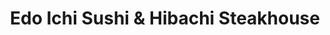---
layout: place
title: Edo Ichi Sushi & Hibachi Steakhouse
permalink: /connecticut/wethersfield/edo-ichi-sushi-hibachi-steakhouse.html
stateAbbr: CT
stateName: Connecticut
cityName: Wethersfield
seo:
  type: restaurant
  links: https://www.edoichisushihibachi.com/
place_id: ChIJx0Ev0WFS5okR-A-waMC2kkY
photos:
  - name: >-
      places/ChIJx0Ev0WFS5okR-A-waMC2kkY/photos/AeeoHcKfuWSuRCy3IdLo0FM2Krz2ESxPT9CcDxSCCKeeeaHlsMYVeQ-1sF2V3h01W5uGrnlM5DB-K77H6y1q2pcxPV-2q8FfS5QPvtv9esnlob0lUQRTJM3ErbpMCAUW-JB7lvM16ZB98xJLOQjkSl0U1n83zVLtXKsMTtL1qwQkH8EhYcV7tHC7RCYWaDg6bBUWqT8FmyUioY05pQYU1APJ1ooDERfPMnhGqVqlgkl-HenzrwPwjJAjICn62FeK5O0r1Tyg0BwzoP2ddHTttMzdV0fWJ0_n49j0wh0VcPyZ7Sy6HfV7HdRYxIz6h8v0KIeZnV70Nq1h4vELn9JpgY9nsJ19sd_kVwc0j6Z79E0tSqPmzocPDYBlM4VHGPpYdnkQ3yl36pxlHyhm22atz5ZCOl8XoHYLhS4qASPvltMIGnSTjg
    widthPx: 1930
    heightPx: 1542
    authorAttributions:
      - displayName: Alan Friedman
        uri: https://maps.google.com/maps/contrib/114479363244954313005
        photoUri: >-
          https://lh3.googleusercontent.com/a/ACg8ocJVOKFKynYGEfyuBxLp8S-p-M_VuDcvnlhVhrAxvn-0oHT7BQ=s100-p-k-no-mo
    flagContentUri: >-
      https://www.google.com/local/imagery/report/?cb_client=maps_api_places.places_api&image_key=!1e10!2sCIHM0ogKEICAgICm1dPuNQ&hl=en-US
    googleMapsUri: >-
      https://www.google.com/maps/place//data=!3m4!1e2!3m2!1sCIHM0ogKEICAgICm1dPuNQ!2e10!4m2!3m1!1s0x89e65261d12f41c7:0x4692b6c068b00ff8
  - name: >-
      places/ChIJx0Ev0WFS5okR-A-waMC2kkY/photos/AeeoHcJFR0NVfRATC8rT_VX0iNcx1W6IZMuzWQgeN79tEsXJjgaA3Dgh2PRqM7jwIlSAMoooxaa1Mt9LirBXRntumhLOBfoFuG6REd_OyQUO5q-pX7w_gcH4JyUWu6Dl8mw4D4pBveOgZx1EEh0PnWl8G1-loZZuOe7x2pBe1uOEj9ZdFZ3q1EBoM88K1Cxb4KXDLHiKLWKQEu7sF21CYDekUSoMtFtGXLw-W7yL8hh24w5Tmv8hI48cDwWnUbB4Jef8HrqVsvxkKq9lDFKT1uS7BDHTALCkcMj6Ayr8c7Rv4RspTo1wNnS9yIGbWPoEQBLgs2_DIyrQfQ9wxlqZYvzfYz04v_ntz5KBCKkwF7vYiLnn0AfD28ojf76TK7X0-RbHuCtXCq9VH8YwxC9UKGnQlOulg_MYCwgC0d4kFXpA_po
    widthPx: 4030
    heightPx: 3022
    authorAttributions:
      - displayName: Jon R.
        uri: https://maps.google.com/maps/contrib/110084364674028737640
        photoUri: >-
          https://lh3.googleusercontent.com/a/ACg8ocLEJckZ8y3DDtMTlNxHS5BP0C08uKeClxE-23ASU_4omhnHOg=s100-p-k-no-mo
    flagContentUri: >-
      https://www.google.com/local/imagery/report/?cb_client=maps_api_places.places_api&image_key=!1e10!2sCIHM0ogKEICAgICy-5OtEQ&hl=en-US
    googleMapsUri: >-
      https://www.google.com/maps/place//data=!3m4!1e2!3m2!1sCIHM0ogKEICAgICy-5OtEQ!2e10!4m2!3m1!1s0x89e65261d12f41c7:0x4692b6c068b00ff8
  - name: >-
      places/ChIJx0Ev0WFS5okR-A-waMC2kkY/photos/AeeoHcJooib1-iT9Aa_sZTtDDYomJMKQ0qWRAb7PTN7wRVhNVRZ34SibCdVYZQstgEKu7B17TmXp7zMocT3PYHDB9U6FRgLu5p10CTyxzPz-qsEcfYcPBomoJmcWE2wIk3LmnKtFTYZ0lzl4b7rm67NmxyRxmf05sZEyYKnnDppD4AZUANeM7vWCyXyIawt1fai6u3PhB52FEKLRw3pBCdvBV79hdpvGhc-Ls-cAZ-Rj7rY-NMBa7eLr6ZY-Xf9dUt3vLpSDCUJDxyMWJK4aWy37_2mXyXbzyIAoTwqfF7rwK5Er6D048bmCQRRWwGjuYelZUPytmRGvXElwR4j6kGoPvqk2tJyEOiJGteXHTS5wnnP65kE0eFbOTDZfACn82ffUZXXPbxszx7j1z_H27hE7gg8dtws1pU5lro9VZtKwuRkqSg
    widthPx: 4000
    heightPx: 1848
    authorAttributions:
      - displayName: Stan Shargors
        uri: https://maps.google.com/maps/contrib/100046073997222499358
        photoUri: >-
          https://lh3.googleusercontent.com/a-/ALV-UjXBcSxyoGE8GqdAsBqoMKjSVNR9pSYuOHXz9QZstALWxS_B9Emx=s100-p-k-no-mo
    flagContentUri: >-
      https://www.google.com/local/imagery/report/?cb_client=maps_api_places.places_api&image_key=!1e10!2sCIHM0ogKEICAgID_1LWKWQ&hl=en-US
    googleMapsUri: >-
      https://www.google.com/maps/place//data=!3m4!1e2!3m2!1sCIHM0ogKEICAgID_1LWKWQ!2e10!4m2!3m1!1s0x89e65261d12f41c7:0x4692b6c068b00ff8
  - name: >-
      places/ChIJx0Ev0WFS5okR-A-waMC2kkY/photos/AeeoHcJw9pMKRzSxUcgQtVXA6l1JEeNoGaOYUJImI0xBqG6hxpVBtoWyO4KesK4PlW0Iv6317zOsj-GHAhz_5bQruygmzaif6_XRBEu6XDlZL0_68g6IT8JU-3SulqRJ1heV9DjbYTzDmRQacr9EyoM--Pxt4uNCosj3YkXusCDwjaKeqIqXSjuMvrVctchJaCjD1Dckg1oXwd-Rq8C6G4puNiONLiCTTa3qE_udbZUiv8lOj7FLfcn1VSRZfyqK3A-JiHXf5lWvuSXkewbk-XVSBRilwAjo42fFTZNNOEdstbOkb9RlVh4DCvSX9_UM2D0I18PmjamZfiEBhl-lF-KxmUVLzYBu5Ypxyl4kQpvAFfvT5qslozBvX6eXOuLK4Y3WnKSjPN0RVPILdmCthhFSY7z23l4MSHD3UEbwvj84MPctlpvM
    widthPx: 4000
    heightPx: 2252
    authorAttributions:
      - displayName: Mr. T
        uri: https://maps.google.com/maps/contrib/106952581615837465238
        photoUri: >-
          https://lh3.googleusercontent.com/a-/ALV-UjX6wNhSlwBSyuTvOGV7oF85KuFhvEMZu87UvLclzKqkkM9ksAIcMQ=s100-p-k-no-mo
    flagContentUri: >-
      https://www.google.com/local/imagery/report/?cb_client=maps_api_places.places_api&image_key=!1e10!2sCIHM0ogKEICAgIDXuOqv7QE&hl=en-US
    googleMapsUri: >-
      https://www.google.com/maps/place//data=!3m4!1e2!3m2!1sCIHM0ogKEICAgIDXuOqv7QE!2e10!4m2!3m1!1s0x89e65261d12f41c7:0x4692b6c068b00ff8
  - name: >-
      places/ChIJx0Ev0WFS5okR-A-waMC2kkY/photos/AeeoHcI6M9CeNxis-JWnZn_eoHHCYwdC9nxYfHfqkO2LdKTxUoeyXVpDH1qSfv36baD7B9RZktBFpzBwq87VWW3njP3S0BtizqUk2LPZUPxirKUZl0KAYuLzRiJwIYsrWAkE8qy_fYOwJPY3CrPE3On4o1PRpPDzVrrqKxUq2Oz72P3ZenweHos3uMavpc3MwvZ2mfAxxa_6naYOAY9JdDnfx4DZeBqyxX4BMwY6BuVQgd7y1nsOZKnht8owrzPZrcIk7F48nY5zxuCegoR-DzT_SZ9i6jO8pB0oQgiv1v7pFyJ8SnsrUloI_xnHcKcoWIt7Vf51h3H2-RVJFb7-1nG7mO2NxrM-EillLkb0_dA7dCrBDETHEIFysNUYmHmFThJ-6HxzBFHv9c82dTiz_uJRdHMWzxGlljjdBRzdXCF9GrUvJg-T3Xz1rXySNBx2GzW7
    widthPx: 4080
    heightPx: 3072
    authorAttributions:
      - displayName: peter hertzog
        uri: https://maps.google.com/maps/contrib/105100429960606918630
        photoUri: >-
          https://lh3.googleusercontent.com/a-/ALV-UjWaRh9oPJdjsWgDypAOoyS5cBlQYX93-vPS9HCd1u6CCR198box=s100-p-k-no-mo
    flagContentUri: >-
      https://www.google.com/local/imagery/report/?cb_client=maps_api_places.places_api&image_key=!1e10!2sCIABIhAGbwPTJSBu2WfRq_EABRtT&hl=en-US
    googleMapsUri: >-
      https://www.google.com/maps/place//data=!3m4!1e2!3m2!1sCIABIhAGbwPTJSBu2WfRq_EABRtT!2e10!4m2!3m1!1s0x89e65261d12f41c7:0x4692b6c068b00ff8
  - name: >-
      places/ChIJx0Ev0WFS5okR-A-waMC2kkY/photos/AeeoHcJFmpqvUfW63zOfMZIvskg24D2NrlNiTtCLnzwVy-DI1QX694A0RyBQyjnKvn09qFRdF8UdLXtm4HavNQwFRrf32gj1HAooiYpPbsbmK9sbUKO3P2SWSmoV60u6KWEFRbZubJA1gYIGcHROGmNiWePd5xXBfplZbyE4A7GpBftmiJ6GgCyb-v6Ny10vcLfF7auedzJrb_reVePsR5_rcjvmUlJSBIdjNpkvtqpIkAWc474DKaPZP_XUpf5_UNjT9yRgcr1rXMEMmKk6hVNNe4HXGbwmLBMYlBsvnYPEsk1yiA7ySHuvRGJxV5zEizQ8P1-KCzOM-tcAEcAIk1blzmFy3IxgmzjK1VOzB7R5TgsB5PQynOpXaKqrTFgMfWQ-k96MaEY5BHwhYX8Kn4TK7cLuadn5Huo5icmWWEKMXHU
    widthPx: 4080
    heightPx: 3072
    authorAttributions:
      - displayName: Sarah Mancini (Sarahcat)
        uri: https://maps.google.com/maps/contrib/117575925869836263666
        photoUri: >-
          https://lh3.googleusercontent.com/a-/ALV-UjWMBz9EGI4GyNutXHsxAb2ZNuSdQbyg3SacHG4oVnsixak9B0b_hw=s100-p-k-no-mo
    flagContentUri: >-
      https://www.google.com/local/imagery/report/?cb_client=maps_api_places.places_api&image_key=!1e10!2sCIHM0ogKEICAgICT2qTTWg&hl=en-US
    googleMapsUri: >-
      https://www.google.com/maps/place//data=!3m4!1e2!3m2!1sCIHM0ogKEICAgICT2qTTWg!2e10!4m2!3m1!1s0x89e65261d12f41c7:0x4692b6c068b00ff8
  - name: >-
      places/ChIJx0Ev0WFS5okR-A-waMC2kkY/photos/AeeoHcIsnFmAzwZ7h8F7bNy_vDM-FiPa-tPiXfxBTho8Ka8HHh4QZZxWz6muIGWV-ypD53rfFNDVJAFsvCfXtMeHU0cP1ZrkxKv4W804G-HAJPrecftK8wzKOlphjBmaa-dnDwxh-FqUotxd9chv5FjI-TYRHyRY3YtytvCcav4cx8rlspCVrdpU6sA9wR5zGMhScirl47zIKdG8HPQ8ys8wChODM2nrqQsNRewRqUny9fTfw17zWGTQwITeiJFmho9B77z7AzVygoUeWbzTlunYlvH5MLkzHHDbmBq648TXVQijgtSPA8ovLqU2m0Tok2bu9QfowqsDFaMaO1gUvbrzWXXv7nPlc9zN4ttdgODKCT2icoLaE_DH1c2oyc4CZuNRJpNZPFkOvBOOcKp2CDTHyvsfcdFbTPcm-pOCiMDF2UqruvCb
    widthPx: 3024
    heightPx: 4032
    authorAttributions:
      - displayName: Thuy-Linh Phan
        uri: https://maps.google.com/maps/contrib/117884681600895533560
        photoUri: >-
          https://lh3.googleusercontent.com/a-/ALV-UjWUwmdVVI_OWD2hQHZjGISKEUM1v7-6l1hmPivJfV0wl1uFu_kt0w=s100-p-k-no-mo
    flagContentUri: >-
      https://www.google.com/local/imagery/report/?cb_client=maps_api_places.places_api&image_key=!1e10!2sCIHM0ogKEICAgIDF346E9QE&hl=en-US
    googleMapsUri: >-
      https://www.google.com/maps/place//data=!3m4!1e2!3m2!1sCIHM0ogKEICAgIDF346E9QE!2e10!4m2!3m1!1s0x89e65261d12f41c7:0x4692b6c068b00ff8
  - name: >-
      places/ChIJx0Ev0WFS5okR-A-waMC2kkY/photos/AeeoHcL6sQdUwI7R10B_B8TVpixhSg5E-YEfrbhHLA1akTd-Vuu9wLpoQhgw0-9AW5_QHkNVLJHMCts74wMuMNcUWG6PKfzTAX-4MyM9MIfwTaby6cYmRsoiekWhWAMYDj--A5aKZg8yO9dPXqGkjXngNJ8DDKml3-8F0HK1t-Aky9gcDpTH_aWSgGMEzK1XQ8kbZt80CR_IBwBtOSpR1j1-4MBPWjaLgT0zajUx6LeL0Son56cZLBvsRkCY3Qhd5WKGAghK5QzOe9lB8FLxzVt5-0RuVP9FUAG2eE_apBkF6quiPC7fWo5yL_1mvzz8e8P9_GFNRPx4bt1C9Qu-qQmRoToHdzyqcItwmpKI4kDi0NbvdPDsThGS42a5ZQQgrMgp8Vb8ipntlWLb-mr8jpaRmLyZjknOyZnJlnWlHSxDJbXdfc9h
    widthPx: 3024
    heightPx: 4032
    authorAttributions:
      - displayName: Khanhlinh Le Begin
        uri: https://maps.google.com/maps/contrib/116539779242401821717
        photoUri: >-
          https://lh3.googleusercontent.com/a/ACg8ocLJ5vfzYjcB3L2PtRmSWZxL-nmwCMIBRFIdheRF4UQmr3Ybgw=s100-p-k-no-mo
    flagContentUri: >-
      https://www.google.com/local/imagery/report/?cb_client=maps_api_places.places_api&image_key=!1e10!2sCIHM0ogKEICAgID-7-7m1QE&hl=en-US
    googleMapsUri: >-
      https://www.google.com/maps/place//data=!3m4!1e2!3m2!1sCIHM0ogKEICAgID-7-7m1QE!2e10!4m2!3m1!1s0x89e65261d12f41c7:0x4692b6c068b00ff8
  - name: >-
      places/ChIJx0Ev0WFS5okR-A-waMC2kkY/photos/AeeoHcIwRmoIWCgBYMTSaqSVGK0USyn--Knfs43tJPV87LWZhrxg8CnTurgW3ZQ8kYX9Qk3teGQ1sNYOqJj9yiygW15uoPbTMDHnufRemFYIZ6-SNoQ8lQGpjyg3DfxXMBc8JmSaAmNPc0adorjN1dtoCOmdSUaodd_SXzgM-opN4uNmYD7KgLZdBlQJZtJ2YHCDigC0zAPDQ_Ns_NaBgoG5Yr80t0E5NoWL_Zp9Sz9Auy9d63xUW5YLO95l2HE7rh3dE_odf6SoXJ_IMmtpKl-uC3x-j-D4m18DdUnkXENf56bNZ1uuZcPsgIY2Yvl6JOEKLLEh5jfGl_g-yajIZVFc1aWO-bmcFhHW0XpnofGIbOG8dOAFfPMctj01OM7n_vOsY_JJ7z9fE4mBmUSY4b16x3MtnVNBog6TwQL4N6l3fPaiCPlL
    widthPx: 4000
    heightPx: 1848
    authorAttributions:
      - displayName: Stan Shargors
        uri: https://maps.google.com/maps/contrib/100046073997222499358
        photoUri: >-
          https://lh3.googleusercontent.com/a-/ALV-UjXBcSxyoGE8GqdAsBqoMKjSVNR9pSYuOHXz9QZstALWxS_B9Emx=s100-p-k-no-mo
    flagContentUri: >-
      https://www.google.com/local/imagery/report/?cb_client=maps_api_places.places_api&image_key=!1e10!2sCIHM0ogKEICAgID_1LWK-QE&hl=en-US
    googleMapsUri: >-
      https://www.google.com/maps/place//data=!3m4!1e2!3m2!1sCIHM0ogKEICAgID_1LWK-QE!2e10!4m2!3m1!1s0x89e65261d12f41c7:0x4692b6c068b00ff8
  - name: >-
      places/ChIJx0Ev0WFS5okR-A-waMC2kkY/photos/AeeoHcKNydQvALqJ0_cLhBlfnKCcVqiQu_RQG1zUndM8IzbGpVwByQuDjYWMqZO1691zlLt_C4a5pl4rGqoa9G70_yz6eVMMa05GrhPU-jSc2qk_frhpP0X4QuararXhqwteRIlpgqg_tWDAcLoQfFxMENr3Jvln9lO1z28a5XNkIxI4Yx58J-iAJtQGbh4o6O_GFZFyizRdq5mvcLdRAAIIHUYA3en6vBJCBjsk9SRH-GjxeRTBB99NiLI7KWvrR4Qq6WkhhwwiWbmFl-9AKsoi1W6vHJx4FGrYqa43pSePj4xEFsDvM_2pU9KoC46fls7WJOdvBDLA25JZWNFlc6GoSlLzc0wxGPooTtkqGigSWTAyZYCKzzdrN4NHO_FmrZ4kkdRT1oBgdfCSX2vxRUm8EoY4sG8HwHJWyckcpvDH8LHJ7Qmb
    widthPx: 4000
    heightPx: 3000
    authorAttributions:
      - displayName: HONGTAE CHOE
        uri: https://maps.google.com/maps/contrib/103335727388254604895
        photoUri: >-
          https://lh3.googleusercontent.com/a/ACg8ocKh9ptj7zi4H41x-37C0vX3BH45kCfE5GROKJzUNrb-CxujKQ=s100-p-k-no-mo
    flagContentUri: >-
      https://www.google.com/local/imagery/report/?cb_client=maps_api_places.places_api&image_key=!1e10!2sCIHM0ogKEICAgIDR5rHqygE&hl=en-US
    googleMapsUri: >-
      https://www.google.com/maps/place//data=!3m4!1e2!3m2!1sCIHM0ogKEICAgIDR5rHqygE!2e10!4m2!3m1!1s0x89e65261d12f41c7:0x4692b6c068b00ff8
address: 580 Silas Deane Hwy, Wethersfield, CT 06109, USA
street: 580 Silas Deane Hwy
city: Wethersfield
state: CT
zip: '06109'
country: USA
neighborhood: null
latitude: '41.709611'
longitude: '-72.662100'
accessibility_options:
  wheelchairAccessibleParking: true
  wheelchairAccessibleEntrance: true
  wheelchairAccessibleRestroom: true
  wheelchairAccessibleSeating: true
business_status: OPERATIONAL
name: Edo Ichi Sushi & Hibachi Steakhouse
google_maps_links:
  directionsUri: >-
    https://www.google.com/maps/dir//''/data=!4m7!4m6!1m1!4e2!1m2!1m1!1s0x89e65261d12f41c7:0x4692b6c068b00ff8!3e0
  placeUri: https://maps.google.com/?cid=5085327866761056248
  writeAReviewUri: >-
    https://www.google.com/maps/place//data=!4m3!3m2!1s0x89e65261d12f41c7:0x4692b6c068b00ff8!12e1
  reviewsUri: >-
    https://www.google.com/maps/place//data=!4m4!3m3!1s0x89e65261d12f41c7:0x4692b6c068b00ff8!9m1!1b1
  photosUri: >-
    https://www.google.com/maps/place//data=!4m3!3m2!1s0x89e65261d12f41c7:0x4692b6c068b00ff8!10e5
primary_type: Sushi Restaurant
opening_hours:
  regular: null
  current: null
secondary_opening_hours:
  regular:
    weekdayDescriptions: null
    type: null
  current:
    weekdayDescriptions: null
    type: null
phone: (860) 436-4444
price_level: PRICE_LEVEL_MODERATE
price_range: $20 &ndash; $30
rating: '4.5'
rating_count: 0
website: https://www.edoichisushihibachi.com/
description: >-
  Discover Edo Ichi Sushi & Hibachi in Wethersfield, CT$$$Edo Ichi Sushi &
  Hibachi Steakhouse in Wethersfield, CT, delivers a vibrant take on Japanese
  dining with a focus on fresh sushi rolls, savory steak, and other classic
  dishes in a welcoming environment. This spot stands out for its modern,
  colorful decor that creates a comfortable atmosphere ideal for casual meals or
  special occasions, complemented by accessible features like
  wheelchair-friendly parking and seating. Diners can enjoy a variety of hibachi
  fare and noodles, all prepared with high-quality ingredients that emphasize
  authentic flavors. The restaurant also offers convenient options like outdoor
  seating and a menu catering to families, making it a go-to choice for those
  seeking sushi restaurants near everyday routines. With its moderate pricing
  and array of Japanese eats, it's a solid option for anyone exploring top-rated
  sushi spots in the area.
generative_summary: >-
  Discover Edo Ichi Sushi & Hibachi in Wethersfield, CT$$$Edo Ichi Sushi &
  Hibachi Steakhouse in Wethersfield, CT, delivers a vibrant take on Japanese
  dining with a focus on fresh sushi rolls, savory steak, and other classic
  dishes in a welcoming environment. This spot stands out for its modern,
  colorful decor that creates a comfortable atmosphere ideal for casual meals or
  special occasions, complemented by accessible features like
  wheelchair-friendly parking and seating. Diners can enjoy a variety of hibachi
  fare and noodles, all prepared with high-quality ingredients that emphasize
  authentic flavors. The restaurant also offers convenient options like outdoor
  seating and a menu catering to families, making it a go-to choice for those
  seeking sushi restaurants near everyday routines. With its moderate pricing
  and array of Japanese eats, it's a solid option for anyone exploring top-rated
  sushi spots in the area.
generative_disclosure: Summarized by AI using the Grok-3-Mini model.
reviews:
  - name: >-
      places/ChIJx0Ev0WFS5okR-A-waMC2kkY/reviews/ChdDSUhNMG9nS0VJQ0FnSURfcEx2bHlBRRAB
    relativePublishTimeDescription: 2 months ago
    rating: 5
    text:
      text: >-
        What a great place to visit! We went there for an early dinner as a
        family.  The restaurant was very clean and the service was very
        friendly. We felt like we were taken care of really well. The food was
        terrific! They used fresh, high-quality ingredients which made
        everything we ordered taste awesome! Will definitely be back when going
        to that area.
      languageCode: en
    originalText:
      text: >-
        What a great place to visit! We went there for an early dinner as a
        family.  The restaurant was very clean and the service was very
        friendly. We felt like we were taken care of really well. The food was
        terrific! They used fresh, high-quality ingredients which made
        everything we ordered taste awesome! Will definitely be back when going
        to that area.
      languageCode: en
    authorAttribution:
      displayName: Stan Shargors
      uri: https://www.google.com/maps/contrib/100046073997222499358/reviews
      photoUri: >-
        https://lh3.googleusercontent.com/a-/ALV-UjXBcSxyoGE8GqdAsBqoMKjSVNR9pSYuOHXz9QZstALWxS_B9Emx=s128-c0x00000000-cc-rp-mo-ba5
    publishTime: '2025-01-21T22:50:11.024355Z'
    flagContentUri: >-
      https://www.google.com/local/review/rap/report?postId=ChdDSUhNMG9nS0VJQ0FnSURfcEx2bHlBRRAB&d=17924085&t=1
    googleMapsUri: >-
      https://www.google.com/maps/reviews/data=!4m6!14m5!1m4!2m3!1sChdDSUhNMG9nS0VJQ0FnSURfcEx2bHlBRRAB!2m1!1s0x89e65261d12f41c7:0x4692b6c068b00ff8
  - name: >-
      places/ChIJx0Ev0WFS5okR-A-waMC2kkY/reviews/ChZDSUhNMG9nS0VJQ0FnSURfazVQb1N3EAE
    relativePublishTimeDescription: 2 months ago
    rating: 5
    text:
      text: >-
        One of my favorite hibachi spots in CT. I usually order on door dash but
        decided to sit down for dinner. Everything is seasoned to perfection.
        The combination plates are the best way to go. I usually order the
        lobster but the salmon was great! I would recommend for a birthday
        celebration or just a cozy dinner in the house.
      languageCode: en
    originalText:
      text: >-
        One of my favorite hibachi spots in CT. I usually order on door dash but
        decided to sit down for dinner. Everything is seasoned to perfection.
        The combination plates are the best way to go. I usually order the
        lobster but the salmon was great! I would recommend for a birthday
        celebration or just a cozy dinner in the house.
      languageCode: en
    authorAttribution:
      displayName: Desiree Marie
      uri: https://www.google.com/maps/contrib/109612518364255245327/reviews
      photoUri: >-
        https://lh3.googleusercontent.com/a/ACg8ocKDOT82sGxMdUWSddFTmPAKgzB41Mb8gt_hVUpWV4_8XfxMUZk=s128-c0x00000000-cc-rp-mo-ba3
    publishTime: '2025-01-26T21:30:09.134382Z'
    flagContentUri: >-
      https://www.google.com/local/review/rap/report?postId=ChZDSUhNMG9nS0VJQ0FnSURfazVQb1N3EAE&d=17924085&t=1
    googleMapsUri: >-
      https://www.google.com/maps/reviews/data=!4m6!14m5!1m4!2m3!1sChZDSUhNMG9nS0VJQ0FnSURfazVQb1N3EAE!2m1!1s0x89e65261d12f41c7:0x4692b6c068b00ff8
  - name: >-
      places/ChIJx0Ev0WFS5okR-A-waMC2kkY/reviews/ChZDSUhNMG9nS0VJQ0FnTUNnM1Bxekp3EAE
    relativePublishTimeDescription: a month ago
    rating: 5
    text:
      text: >-
        We were here for valentines day, we had to wait for an hour after
        reserving but the food was worth it,


        Shrimp tempura roll and Chicken Fried Rice was amazing 😍😍❤️
      languageCode: en
    originalText:
      text: >-
        We were here for valentines day, we had to wait for an hour after
        reserving but the food was worth it,


        Shrimp tempura roll and Chicken Fried Rice was amazing 😍😍❤️
      languageCode: en
    authorAttribution:
      displayName: sharanya PSR
      uri: https://www.google.com/maps/contrib/100811791346655952243/reviews
      photoUri: >-
        https://lh3.googleusercontent.com/a-/ALV-UjX9P6sXPZF3u1WT_9bZ4QNUiUd8k2gcXAtWZVOcYJXvhk5YYs7B=s128-c0x00000000-cc-rp-mo-ba4
    publishTime: '2025-02-15T03:55:04.867241Z'
    flagContentUri: >-
      https://www.google.com/local/review/rap/report?postId=ChZDSUhNMG9nS0VJQ0FnTUNnM1Bxekp3EAE&d=17924085&t=1
    googleMapsUri: >-
      https://www.google.com/maps/reviews/data=!4m6!14m5!1m4!2m3!1sChZDSUhNMG9nS0VJQ0FnTUNnM1Bxekp3EAE!2m1!1s0x89e65261d12f41c7:0x4692b6c068b00ff8
  - name: >-
      places/ChIJx0Ev0WFS5okR-A-waMC2kkY/reviews/ChdDSUhNMG9nS0VJQ0FnSURGMzQ2RXBRRRAB
    relativePublishTimeDescription: a year ago
    rating: 5
    text:
      text: >-
        Went here to celebrate a mutual friend coming to visit. This fantastic
        hibachi restaurant also offers a wide selection of sushi and specialty
        rolls.


        The atmosphere was lively and energetic. The restaurant has modern and
        stylish decor, creating a welcoming and comfortable dining environment.
        The cocktails were delicious and I would definitely come back for a
        happy hour!


        I really enjoyed the creative and flavorful sushi rolls, every bite was
        a delight. The skilled hibachi chef put on an entertaining show and the
        hibachi dishes were cooked to perfection (I had the lobster and steak
        combo).


        Overall, this is a great place to enjoy a memorable meal with friends or
        family.
      languageCode: en
    originalText:
      text: >-
        Went here to celebrate a mutual friend coming to visit. This fantastic
        hibachi restaurant also offers a wide selection of sushi and specialty
        rolls.


        The atmosphere was lively and energetic. The restaurant has modern and
        stylish decor, creating a welcoming and comfortable dining environment.
        The cocktails were delicious and I would definitely come back for a
        happy hour!


        I really enjoyed the creative and flavorful sushi rolls, every bite was
        a delight. The skilled hibachi chef put on an entertaining show and the
        hibachi dishes were cooked to perfection (I had the lobster and steak
        combo).


        Overall, this is a great place to enjoy a memorable meal with friends or
        family.
      languageCode: en
    authorAttribution:
      displayName: Thuy-Linh Phan
      uri: https://www.google.com/maps/contrib/117884681600895533560/reviews
      photoUri: >-
        https://lh3.googleusercontent.com/a-/ALV-UjWUwmdVVI_OWD2hQHZjGISKEUM1v7-6l1hmPivJfV0wl1uFu_kt0w=s128-c0x00000000-cc-rp-mo-ba5
    publishTime: '2023-11-12T05:02:50.965234Z'
    flagContentUri: >-
      https://www.google.com/local/review/rap/report?postId=ChdDSUhNMG9nS0VJQ0FnSURGMzQ2RXBRRRAB&d=17924085&t=1
    googleMapsUri: >-
      https://www.google.com/maps/reviews/data=!4m6!14m5!1m4!2m3!1sChdDSUhNMG9nS0VJQ0FnSURGMzQ2RXBRRRAB!2m1!1s0x89e65261d12f41c7:0x4692b6c068b00ff8
  - name: >-
      places/ChIJx0Ev0WFS5okR-A-waMC2kkY/reviews/ChdDSUhNMG9nS0VJQ0FnTUNndTRMd2xRRRAB
    relativePublishTimeDescription: a month ago
    rating: 1
    text:
      text: >-
        Manager slammed the door open because he was upset I didn’t like my
        drink that was full of drink mix extremely sweet mango peach puree… they
        forgot the jalapeño in my sushi and still charged me for jalapeño.  We
        spent over $150 on food, sushi and drinks and still kicked us out after
        sitting for 30 mins my food was still steaming.  Sad part is the food
        was great …. Sucks I won’t be back … horrible attitude from the male
        manager.
      languageCode: en
    originalText:
      text: >-
        Manager slammed the door open because he was upset I didn’t like my
        drink that was full of drink mix extremely sweet mango peach puree… they
        forgot the jalapeño in my sushi and still charged me for jalapeño.  We
        spent over $150 on food, sushi and drinks and still kicked us out after
        sitting for 30 mins my food was still steaming.  Sad part is the food
        was great …. Sucks I won’t be back … horrible attitude from the male
        manager.
      languageCode: en
    authorAttribution:
      displayName: Alicia Andrews
      uri: https://www.google.com/maps/contrib/115223880312278306288/reviews
      photoUri: >-
        https://lh3.googleusercontent.com/a-/ALV-UjVolElSg6aZPnJad89pFCQcs1RxJws1alX_1chUMZ2cR9Jtm4TH=s128-c0x00000000-cc-rp-mo-ba3
    publishTime: '2025-02-21T03:32:09.317723Z'
    flagContentUri: >-
      https://www.google.com/local/review/rap/report?postId=ChdDSUhNMG9nS0VJQ0FnTUNndTRMd2xRRRAB&d=17924085&t=1
    googleMapsUri: >-
      https://www.google.com/maps/reviews/data=!4m6!14m5!1m4!2m3!1sChdDSUhNMG9nS0VJQ0FnTUNndTRMd2xRRRAB!2m1!1s0x89e65261d12f41c7:0x4692b6c068b00ff8
review_summary: >-
  What Visitors Love About This Sushi Spot$$$Folks often rave about the tasty
  hibachi dishes and fresh sushi here, with many highlighting the combination
  plates and standout items like lobster and salmon as must-tries for a
  satisfying meal. While the service is generally described as friendly and
  attentive, creating a lively vibe that's great for groups or family dinners, a
  few mentions note occasional hiccups that didn't overshadow the overall
  experience. Customers appreciate the generous portions and reasonable prices,
  making it feel like a worthwhile spot for everyday Japanese cravings or
  celebrations. All in all, it's praised as a reliable choice for quality eats
  in a comfortable setting, though it's smart to keep expectations in check for
  busier times. If you're on the hunt for sushi places near you, this one earns
  solid nods for its flavorful offerings and welcoming feel.
review_disclosure: Summarized by AI using the Grok-3-Mini model.
parking_options:
  freeParkingLot: true
  freeStreetParking: true
  valetParking: false
payment_options:
  acceptsCreditCards: true
  acceptsDebitCards: true
  acceptsCashOnly: false
  acceptsNfc: true
allow_dogs: null
curbside_pickup: false
delivery: true
dine_in: true
good_for_children: true
good_for_groups: true
good_for_sports: false
live_music: false
menu_for_children: true
outdoor_seating: true
reservable: true
restroom: true
serves_beer: true
serves_breakfast: false
serves_brunch: false
serves_cocktails: true
serves_coffee: true
serves_dinner: true
serves_dessert: true
serves_lunch: true
serves_vegetarian_food: true
serves_wine: true
takeout: true
update_category: pro
places_description: >-
  Modern, colorful Japanese restaurant serving sushi, noodles, hibachi fare &
  more.

---